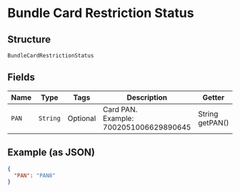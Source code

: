 
# Bundle Card Restriction Status

## Structure

`BundleCardRestrictionStatus`

## Fields

| Name | Type | Tags | Description | Getter | Setter |
|  --- | --- | --- | --- | --- | --- |
| `PAN` | `String` | Optional | Card PAN.<br>Example: 7002051006629890645 | String getPAN() | setPAN(String pAN) |

## Example (as JSON)

```json
{
  "PAN": "PAN8"
}
```

